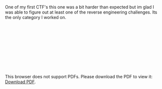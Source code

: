 One of my first CTF's this one was a bit harder than expected but im glad I was able to figure out at least one of the reverse engineering challenges. Its the only category I worked on.


<object data="https://github.com/acwDevs/idekCTF2024/blob/main/Trex%20game.pdf" type="application/pdf" width="700px" height="700px">
    <embed src="https://github.com/acwDevs/idekCTF2024/blob/main/Trex%20game.pdff">
        <p>This browser does not support PDFs. Please download the PDF to view it: <a href="https://github.com/acwDevs/idekCTF2024/blob/main/Trex%20game.pdf">Download PDF</a>.</p>
    </embed>
</object>
